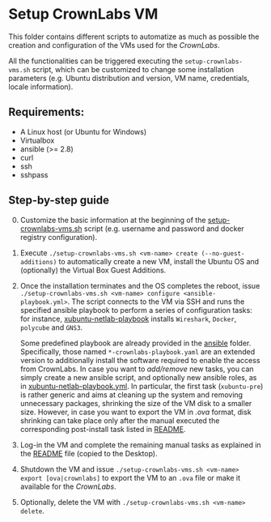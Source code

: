 # Setup CrownLabs VM

This folder contains different scripts to automatize as much as possible the
creation and configuration of the VMs used for the *CrownLabs*.

All the functionalities can be triggered executing the `setup-crownlabs-vms.sh`
script, which can be customized to change some installation parameters (e.g.
Ubuntu distribution and version, VM name, credentials, locale information).

## Requirements:
- A Linux host (or Ubuntu for Windows)
- Virtualbox
- ansible (>= 2.8)
- curl
- ssh
- sshpass

## Step-by-step guide

0. Customize the basic information at the beginning of the [setup-crownlabs-vms.sh](setup-crownlabs-vms.sh)
   script (e.g. username and password and docker registry configuration).
1. Execute `./setup-crownlabs-vms.sh <vm-name> create (--no-guest-additions)` to automatically create
   a new VM, install the Ubuntu OS and (optionally) the Virtual Box Guest Additions.
2. Once the installation terminates and the OS completes the reboot, issue
   `./setup-crownlabs-vms.sh <vm-name> configure <ansible-playbook.yml>`. The script
   connects to the VM via SSH and runs the specified ansible playbook to
   perform a series of configuration tasks: for instance,
   [xubuntu-netlab-playbook](ansible/xubuntu-netlab-playbook.yml) installs
   `Wireshark`, `Docker`, `polycube` and `GNS3`.

   Some predefined playbook are already provided in the [ansible](ansible) folder.
   Specifically, those named `*-crownlabs-playbook.yaml` are an extended version to
   additionally install the software required to enable the access from CrownLabs.
   In case you want to *add/remove* new tasks, you can simply create a new
   ansible script, and optionally new ansible roles, as in
   [xubuntu-netlab-playbook.yml](ansible/xubuntu-netlab-playbook.yml). In particular,
   the first task (`xubuntu-pre`) is rather generic and aims at cleaning up the system
   and removing unnecessary packages, shrinking the size of the VM disk to a
   smaller size. However, in case you want to export the VM in *.ova* format, disk
   shrinking can take place only after the manual executed the corresponding
   post-install task listed in [README](ansible/xubuntu-post/files/README).
3. Log-in the VM and complete the remaining manual tasks as explained in the
   [README](ansible/xubuntu-post/files/README) file (copied to the Desktop).
4. Shutdown the VM and issue `./setup-crownlabs-vms.sh <vm-name> export [ova|crownlabs]`
   to export the VM to an `.ova` file or make it available for the *CrownLabs*.
5. Optionally, delete the VM with `./setup-crownlabs-vms.sh <vm-name> delete`.
